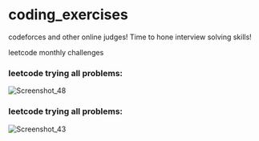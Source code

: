# coding_exercises

codeforces and other online judges! 
Time to hone interview solving skills!

leetcode monthly challenges



### leetcode trying all problems:

![Screenshot_48](https://user-images.githubusercontent.com/4441068/219104626-ff1e0227-3599-4a8d-9287-7011c8e1069a.png)



### leetcode trying all problems:
![Screenshot_43](https://user-images.githubusercontent.com/4441068/219104650-d09158b9-b496-4c4d-8d5a-25ad55f3781a.png)
